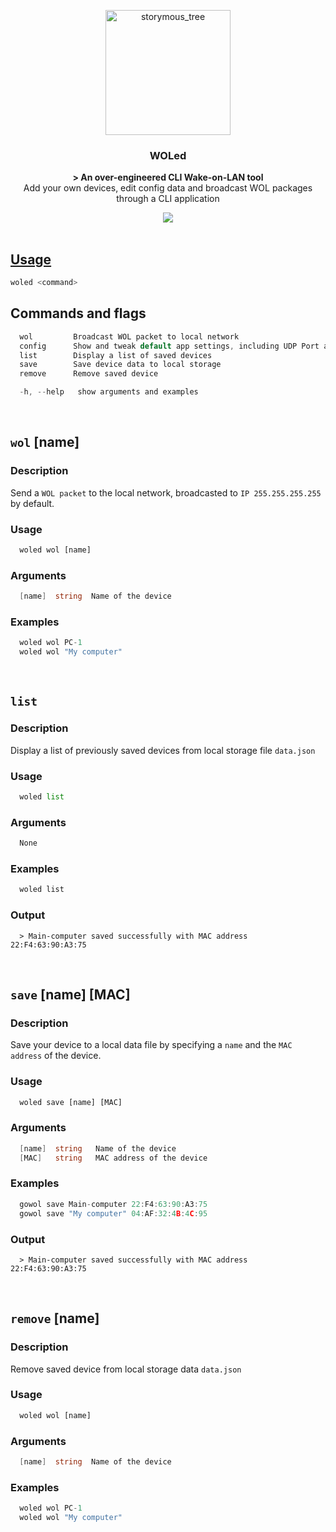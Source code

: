 <p align="center">
  <img src="https://github.com/aleixfortm/gowol/assets/95043218/1bce0a50-3bdb-42ef-82c5-ce158e18938f" alt="storymous_tree" width="200" height="auto">
</p>



### **<p align="center">WOLed</p>**


<p align="center"><strong>> An over-engineered CLI Wake-on-LAN tool</strong><br>Add your own devices, edit config data and broadcast WOL packages through a CLI application</p>

<div align="center">
  <a href="https://skillicons.dev">
    <img src="https://skillicons.dev/icons?i=go" /
  </a>
</div>


<br>

## Usage
```go
woled <command>
```

## Commands and flags
```go
  wol         Broadcast WOL packet to local network
  config      Show and tweak default app settings, including UDP Port and broadcast IP address
  list        Display a list of saved devices
  save        Save device data to local storage
  remove      Remove saved device
```
```go
  -h, --help   show arguments and examples
```

<br>

## <code>wol</code> [name]
### <strong>Description</strong>
Send a <code>WOL packet</code> to the local network, broadcasted to <code>IP 255.255.255.255</code> by default.

### <strong>Usage</strong>
```python
  woled wol [name]
```
### <strong>Arguments</strong>
```go
  [name]  string  Name of the device
```
### <strong>Examples</strong>
```go
  woled wol PC-1
  woled wol "My computer"
```

<br>

## <code>list</code>
### <strong>Description</strong>
Display a list of previously saved devices from local storage file <code>data.json</code>

### <strong>Usage</strong>
```python
  woled list
```
### <strong>Arguments</strong>
```go
  None
```
### <strong>Examples</strong>
```go
  woled list
```
### <strong>Output</strong>
```
  > Main-computer saved successfully with MAC address 22:F4:63:90:A3:75
```

<br>

## <code>save</code> [name] [MAC]
### <strong>Description</strong>
Save your device to a local data file by specifying a <code>name</code> and the <code>MAC address</code> of the device.

### <strong>Usage</strong>
```python
  woled save [name] [MAC]
```
### <strong>Arguments</strong>
```go
  [name]  string   Name of the device
  [MAC]   string   MAC address of the device
```
### <strong>Examples</strong>
```go
  gowol save Main-computer 22:F4:63:90:A3:75
  gowol save "My computer" 04:AF:32:4B:4C:95
```
### <strong>Output</strong>
```
  > Main-computer saved successfully with MAC address 22:F4:63:90:A3:75
```

<br>

## <code>remove</code> [name]
### <strong>Description</strong>
Remove saved device from local storage data <code>data.json</code>

### <strong>Usage</strong>
```python
  woled wol [name]
```
### <strong>Arguments</strong>
```go
  [name]  string  Name of the device
```
### <strong>Examples</strong>
```go
  woled wol PC-1
  woled wol "My computer"
```

<br>
